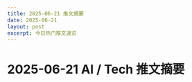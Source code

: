 ```yaml
---
title: 2025-06-21 推文摘要
date: 2025-06-21
layout: post
excerpt: 今日热门推文速览
---
```


# 2025-06-21 AI / Tech 推文摘要

